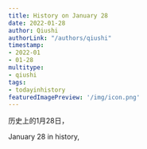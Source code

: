 ```yaml
---
title: History on January 28
date: 2022-01-28
author: Qiushi 
authorLink: "/authors/qiushi"
timestamp: 
- 2022-01
- 01-28
multitype: 
- qiushi
tags: 
- todayinhistory
featuredImagePreview: '/img/icon.png'
---
```









历史上的1月28日，

January 28 in history, 

<!--more-->

